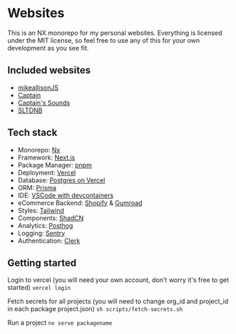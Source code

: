 # Websites

This is an NX monorepo for my personal websites. Everything is licensed under the MIT license, so feel free to use any of this for your own development as you see fit.

## Included websites

- [mikeallisonJS](mikeallisonjs.com)
- [Captain](captainofbass.com)
- [Captain's Sounds](captainssounds.com)
- [SLTDNB](sltdnb.com)

## Tech stack

- Monorepo: [Nx](nx.dev)
- Framework: [Next.js](nextjs.org)
- Package Manager: [pnpm](pnpm.io)
- Deployment: [Vercel](vercel.com)
- Database: [Postgres on Vercel](vercel.com)
- ORM: [Prisma](prisma.io)
- IDE: [VSCode with devcontainers](code.visualstudio.com)
- eCommerce Backend: [Shopify](shopify.com) & [Gumroad](gumroad.com)
- Styles: [Tailwind](tailwindcss.com)
- Components: [ShadCN](ui.shadcn.com)
- Analytics: [Posthog](posthog.com)
- Logging: [Sentry](sentry.io)
- Authentication: [Clerk](clerk.com)

## Getting started

Login to vercel (you will need your own account, don't worry it's free to get started)
`vercel login`

Fetch secrets for all projects (you will need to change org_id and project_id in each package project.json)
`sh scripts/fetch-secrets.sh`

Run a project
`nx serve packagename`
